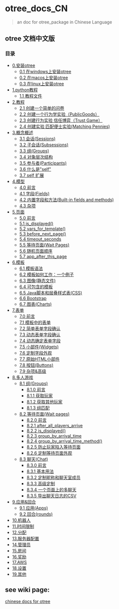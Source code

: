 # otree_docs_CN

> an doc for otree_package in Chinese Language

## otree 文档中文版

### 目录

- [0.安装otree](#)
  - [0.1 在windows上安装otree](docs/0.1-%E5%9C%A8windows%E4%B8%8A%E5%AE%89%E8%A3%85otree.md)
  - [0.2 在macos上安装otree](docs/0.2-%E5%9C%A8macOs%E4%B8%8A%E5%AE%89%E8%A3%85otree.md)
  - [0.3 在linux上安装otree](docs/0.3-%E5%9C%A8linux%E4%B8%8A%E5%AE%89%E8%A3%85otree.md)
- [1.python教程](#)
  - [1.1 教程文件](docs/1.1-%E6%95%99%E7%A8%8B%E6%96%87%E4%BB%B6.md)
- [2.教程](#)
  - [2.1 创建一个简单的问卷](docs/2.1-%E5%88%9B%E5%BB%BA%E4%B8%80%E4%B8%AA%E7%AE%80%E5%8D%95%E7%9A%84%E9%97%AE%E5%8D%B7.md)
  - [2.2 创建一个行为学实验（PublicGoods）](docs/2.2-%E5%88%9B%E5%BB%BA%E4%B8%80%E4%B8%AA%E8%A1%8C%E4%B8%BA%E5%AD%A6%E5%AE%9E%E9%AA%8C%EF%BC%88PublicGoods%EF%BC%89.md)
  - [2.3 创建行为实验 信任博弈（Trust Game）](docs/2.3-%E5%88%9B%E5%BB%BA%E8%A1%8C%E4%B8%BA%E5%AE%9E%E9%AA%8C---%E4%BF%A1%E4%BB%BB%E5%8D%9A%E5%BC%88%EF%BC%88Trust-Game%EF%BC%89.md)
  - [2.4 创建实验 匹配便士实验(Matching Pennies)](docs/2.4-%E5%88%9B%E5%BB%BA%E8%AF%95%E9%AA%8C---%E5%8C%B9%E9%85%8D%E4%BE%BF%E5%A3%AB%E8%AF%95%E9%AA%8C.md)
- [3.概念概述](#)
  - [3.1 会话(Sessions)](docs/3.1-%E4%BC%9A%E8%AF%9D(Sessions).md)
  - [3.2 子会话(Subsessions)](docs/3.2-%E5%AD%90%E4%BC%9A%E8%AF%9D(Subsessions).md)
  - [3.3 组(Groups)](docs/3.3-%E7%BB%84(Groups).md)
  - [3.4 对象层次结构](docs/3.4-%E5%AF%B9%E8%B1%A1%E5%B1%82%E6%AC%A1%E7%BB%93%E6%9E%84.md)
  - [3.5 参与者(Participants)](docs/3.5-%E5%8F%82%E4%B8%8E%E8%80%85(Participants).md)
  - [3.6 什么是"self"](docs/3.6-%E4%BB%80%E4%B9%88%E6%98%AF%22self%22%3F.md)
  - [3.7 self 扩展](docs/3.7-%22self%22%E6%89%A9%E5%B1%95.md)
- [4.模型](#)
  - [4.0 前言](https://github.com/anlint/otree-docs-CN/blob/master/docs/4.0-%E5%89%8D%E8%A8%80.md)
  - [4.1 字段(Fields)](https://github.com/anlint/otree-docs-CN/blob/master/docs/4.1-字段(Fields).md)
  - [4.2 内置字段和方法(Built-in fields and methods)](https://github.com/anlint/otree-docs-CN/blob/master/docs/4.2-内置字段和方法(Built-in%20fields%20and%20methods).md)
  - [4.3 杂项](https://github.com/anlint/otree-docs-CN/blob/master/docs/4.3-杂项.md)
- [5.页面](#)
  - [5.0 前言](docs/5.0-前言.md)
  - [5.1 is_displayed()](docs/5.1-is_displayed().md)
  - [5.2 vars_for_template()](docs/5.2-vars_for_template().md)
  - [5.3 before_next_page()](docs/5.3-before_next_page().md)
  - [5.4 timeout_seconds](docs/5.4-timeout_seconds.md)
  - [5.5 等待页面(Wait Pages)](https://github.com/anlint/otree-docs-CN/blob/master/docs/5.5-等待页面(Wait%20Pages).md)
  - [5.6 随机页面顺序](docs/5.6-随机页面顺序.md)
  - [5.7 app_after_this_page](docs/5.7-app_after_this_page.md)
- [6.模板](#)
  - [6.1 模板语法](docs/6.1-模板语法.md)
  - [6.2 模板如何工作：一个例子](docs/6.2-模板如何工作：一个例子.md)
  - [6.3 图像(静态文件)](docs/6.3-图像(静态文件).md)
  - [6.4 可包含的模板](docs/6.4-可包含的模板.md)
  - [6.5 Java脚本和层叠样式表(CSS)](docs/6.5-Java脚本和层叠样式表(CSS).md)
  - [6.6 Bootstrap](docs/6.6-Bootstrap.md)
  - [6.7 图表(Charts)](docs/6.7-图表(Charts).md)
- [7.表单](#)
  - [7.0 前言](docs/7.0-前言.md)
  - [7.1 模板中的表单](docs/7.1-模板中的表单.md)
  - [7.2 简单表单字段确认](docs/7.2-简单表单字段确认.md)
  - [7.3 动态表单字段确认](docs/7.3-动态表单字段确认.md)
  - [7.4 动态确定表单字段](docs/7.4-动态确定表单字段.md)
  - [7.5 小部件(Widgets)](docs/7.5-小部件(Widgets).md)
  - [7.6 定制字段外观](docs/7.6-定制字段外观.md)
  - [7.7 原始HTML小部件](docs/7.7-原始HTML小部件.md)
  - [7.8 按钮(Buttons)](docs/7.8-按钮(Buttons).md)
  - [7.9 杂项&高级](docs/7.9-杂项&高级.md)
- [8.多人游戏](#)
  - [8.1 组(Groups)](#)
    - [8.1.0 前言](docs/8.1.0-前言.md)
    - [8.1.1 获取玩家](docs/8.1.1-获取玩家.md)
    - [8.1.2 获取其他玩家](docs/8.1.2-获取其他玩家.md)
    - [8.1.3 组匹配](docs/8.1.3-组匹配.md)
  - [8.2 等待页面(Wait pages)](#)
    - [8.2.0 前言](docs/8.2.0-前言.md)
    - [8.2.1 after_all_players_arrive](docs/8.2.1-after_all_players_arrive.md)
    - [8.2.2 is_displayed()](docs/8.2.2-is_displayed().md)
    - [8.2.3 group_by_arrival_time](docs/8.2.3-group_by_arrival_time.md)
    - [8.2.4 group_by_arrival_time_method()](docs/8.2.4-group_by_arrival_time_method().md)
    - [8.2.5 防止玩家陷入等待页面](docs/8.2.5-防止玩家陷入等待页面.md)
    - [8.2.6 定制等待页面外观](docs/8.2.6-定制等待页面外观.md)
  - [8.3 聊天(Chat)](#)
    - [8.3.0 前言](docs/8.3.0-前言.md)
    - [8.3.1 基本用法](docs/8.3.1-基本用法.md)
    - [8.3.2 定制昵称和聊天室成员](docs/8.3.2-定制昵称和聊天室成员.md)
    - [8.3.3 高级定制](docs/8.3.3-高级定制.md)
    - [8.3.4 一个页面上的多聊天](docs/8.3.4-一个页面上的多聊天.md)
    - [8.3.5 导出聊天日志的CSV](docs/8.3.5-导出聊天日志的CSV.md)
- [9.应用&回合](#)
  - [9.1 应用(Apps)](docs/9.1-应用(Apps).md)
  - [9.2 回合(rounds)](docs/9.2-回合(rounds).md)
- [10.机器人](#)
- [11.时间限制](#)
- [12.分配](#)
- [13.服务器配置](#)
- [14.管理员](#)
- [15.房间](#)
- [16.奖励](#)
- [17.AWS](#)
- [18.设置](#)
- [19.其他](#)
## see wiki page:

[chinese docs for otree](docs)
